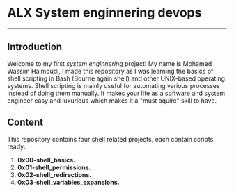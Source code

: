 # ALX System enginnering devops
---
## Introduction
Welcome to my first *system enginnering* project! My name is Mohamed Wassim Haimoudi, I made this repository as I was learning the basics of shell scripting in Bash (Bourne again shell) and other UNIX-based operating systems. Shell scripting is mainly useful for automating various processes instead of doing them manually. It makes your life as a software and system engineer easy and luxurious which makes it a "must aquire" skill to have.
## Content
This repository contains four shell related projects, each contain scripts ready:
1. **0x00-shell_basics.**
2. **0x01-shell_permissions.**
3. **0x02-shell_redirections.**
4. **0x03-shell_variables_expansions.**
